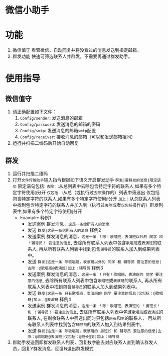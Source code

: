 # 微信小助手
# 功能
1. 微信值守
看管微信，自动回复并将没看过的消息发送到指定邮箱。
2. 群发功能
快速可筛选联系人并群发，不需要再通过群发助手。

# 使用指导
## 微信值守
1. 请正确配置如下文件：
    1. `Config/sender`: 发送消息的邮箱
    2. `Config/password`: 发送消息的邮箱的密码
    4. `Config/smtp`: 发送消息的邮箱`smtp`配置
    3. `Config/receiver`: 接收消息的邮箱（可以和发送邮箱相同）
2. 运行并扫描二维码后开始自动回复

## 群发
1. 运行并扫描二维码
2. 打开`文件传输助手`输入指令根据如下语义开启群发助手
    `群发|要群发的消息|限定语句`
    限定语句包括:
    `去除：`:从总列表中去除包含特定字符的联系人,如果有多个特定字符使用`@`分开
    `仅包括：`:从总（或执行过`去除`操作的）列表中筛选出 仅包括包含特定字符的联系人,如果有多个特定字符使用`@`分开
    `加上：`从总联系人列表中找到包含特定字符的联系人并加入到（执行过`去除`或者`仅包括`操作的）群发列表中,如果有多个特定字符使用`@`分开
    * Example:
    释例1
        * 发送案例
        群发消息，`这是一条给所有人的消息`
        * 发送
        `群发|这是一条给所有人的消息`
    释例2
        * 发送案例
            群发消息的消息，`这是一条 ！除！歌唱班，表演班以外的 同学 和 ！辅导员！ 要注意的信息`,
            去除所有联系人列表中包含`歌唱班`或`表演班`的联系人,
            再从所有联系人列表中找到包含`辅导员`的联系人加入到结果列表中。
        * 发送
        `群发|这是一条 除歌唱班，表演班以外的 同学 和 辅导员 要注意的信息|去除：@歌唱版@表演班|加上：辅导员`
   释例3
        * 发送案例
            群发消息的消息，`这是一条 ！只有！歌唱班，表演班的 同学 要注意的信息`,
            去除所有联系人列表中包含`歌唱班`或`表演班`的联系人,
            再从所有联系人列表中找到包含`辅导员`的联系人加入到结果列表中。
        * 发送
        `群发|这是一条 只有歌唱班，表演班的 同学 要注意的信息|仅包括：@歌唱班|加上：@表演班`
    释例4
        * 发送案例
            群发消息的消息，`这是一条 ！除！歌唱班，表演班的 ！男班长！ 和 ！辅导员！ 要注意的信息`,
            去除所有联系人列表中包含`歌唱班`或`表演班`的联系人,
            在剩余联系人中筛选出同时只包括`班长`和`男`的联系人，
            再从所有联系人列表中找到包含`辅导员`的联系人加入到结果列表中。
        * 发送
        `群发|这是一条 除歌唱班，表演班的 男班长 和 辅导员 要注意的信息|去除：@歌唱班@表演班|仅包括：@班长@男|加上：辅导员`
3. 群助手发送回即群发联系人列表，回复数字删去对应联系人直到确认群发人员，回复Y群发消息，回复N退出群发模式

    
    
    
